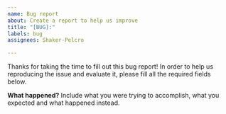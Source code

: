 ```yaml
---
name: Bug report
about: Create a report to help us improve
title: "[BUG]:"
labels: bug
assignees: Shaker-Pelcro

---
```


Thanks for taking the time to fill out this bug report! In order to help us reproducing the issue and evaluate it, please fill all the required fields below.

**What happened?**
Include what you were trying to accomplish, what you expected and what happened instead.
